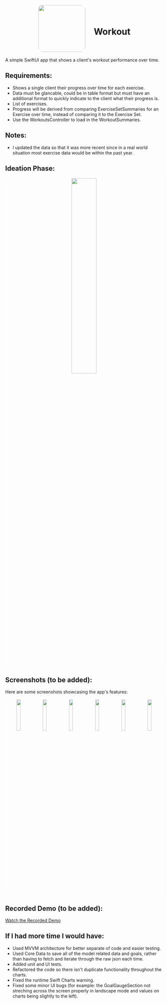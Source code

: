 <div align="center">
  <img src="https://raw.githubusercontent.com/Pearljam66/Workout/805402c2580b8cdea6aec8a7e9722b9676289345/Workout/Workout/Assets.xcassets/AppIcon.appiconset/workout_any.png" width="150" style="border: 3px solid white; border-radius: 15px; vertical-align: middle; margin-right: 20px;">
  <h1 style="display: inline-block; vertical-align: middle;">Workout</h1>
</div>

A simple SwiftUI app that shows a client's workout performance over time.

## Requirements:
- Shows a single client their progress over time for each exercise.
- Data must be glancable, could be in table format but must have an additional format to quickly indicate to the client what their progress is.
- List of exercises.
- Progress will be derived from comparing ExerciseSetSummaries for an Exercise over time, instead of comparing it to the Exercise Set.
- Use the WorkoutsController to load in the WorkoutSummaries.

## Notes:
- I updated the data so that it was more recent since in a real world situation most exercise data would be within the past year.

## Ideation Phase:
<div align="center">
  <div style="border: 2px solid white; border-radius: 10px;">
    <img width="40%" src="https://raw.githubusercontent.com/Pearljam66/Workout/main/screenshots/ideation.jpg">
  </div>
</div>

## Screenshots (to be added):

Here are some screenshots showcasing the app's features:

<div align="center">
  <div style="border: 2px solid white; border-radius: 10px;">
    <img width="16%" src="https://raw.githubusercontent.com/Pearljam66/Workout/main/screenshots/recipelistdarkmode.png">
    <img width="16%" src="https://raw.githubusercontent.com/Pearljam66/Workout/main/screenshots/recipelistlightmode.png">
    <img width="16%" src="https://raw.githubusercontent.com/Pearljam66/Workout/main/screenshots/recipedetaildarkmode.png">
    <img width="16%" src="https://raw.githubusercontent.com/Pearljam66/Workout/main/screenshots/recipedetaillightmode.png">
    <img width="16%" src="https://raw.githubusercontent.com/Pearljam66/Workout/main/screenshots/searchfunctionality.png">
    <img width="16%" src="https://raw.githubusercontent.com/Pearljam66/Workout/main/screenshots/webview.png">
  </div>
</div>

## Recorded Demo (to be added):

[Watch the Recorded Demo](https://raw.githubusercontent.com/Pearljam66/Workout/main/screenshots/WorkoutVideo.mov)

## If I had more time I would have:
- Used MVVM architecture for better separate of code and easier testing.
- Used Core Data to save all of the model related data and goals, rather than having to fetch and iterate through the raw json each time.
- Added unit and UI tests.
- Refactored the code so there isn't duplicate functionality throughout the charts.
- Fixed the runtime Swift Charts warning.
- Fixed some minor UI bugs (for example: the GoalGaugeSection not streching across the screen properly in landscape mode and values on charts being slightly to the left).

